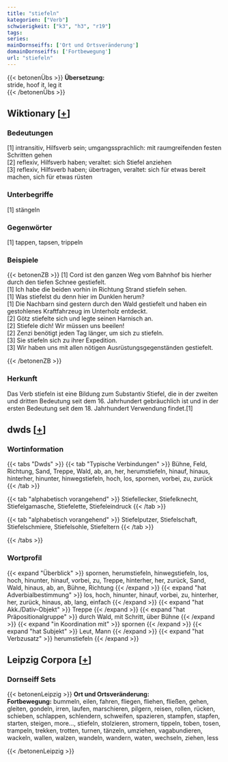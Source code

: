 ```yaml
---
title: "stiefeln"
kategorien: ["Verb"]
schwierigkeit: ["k3", "h3", "r19"]
tags:
series:
mainDornseiffs: ['Ort und Ortsveränderung']
domainDornseiffs: ['Fortbewegung']
url: "stiefeln"
---
```


{{< betonenÜbs >}}
**Übersetzung:**  
stride, hoof it, leg it  
{{< /betonenÜbs >}}

## Wiktionary [[+](https://de.wiktionary.org/wiki/stiefeln)]

### Bedeutungen
[1] intransitiv, Hilfsverb sein; umgangssprachlich: mit raumgreifenden festen Schritten gehen  
[2] reflexiv, Hilfsverb haben; veraltet: sich Stiefel anziehen  
[3] reflexiv, Hilfsverb haben; übertragen, veraltet: sich für etwas bereit machen, sich für etwas rüsten  

### Unterbegriffe
[1] stängeln  

### Gegenwörter
[1] tappen, tapsen, trippeln  

### Beispiele
{{< betonenZB >}}
[1] Cord ist den ganzen Weg vom Bahnhof bis hierher durch den tiefen Schnee gestiefelt.  
[1] Ich habe die beiden vorhin in Richtung Strand stiefeln sehen.  
[1] Was stiefelst du denn hier im Dunklen herum?  
[1] Die Nachbarn sind gestern durch den Wald gestiefelt und haben ein gestohlenes Kraftfahrzeug im Unterholz entdeckt.  
[2] Götz stiefelte sich und legte seinen Harnisch an.  
[2] Stiefele dich! Wir müssen uns beeilen!  
[2] Zenzi benötigt jeden Tag länger, um sich zu stiefeln.  
[3] Sie stiefeln sich zu ihrer Expedition.  
[3] Wir haben uns mit allen nötigen Ausrüstungsgegenständen gestiefelt.  

{{< /betonenZB >}}
### Herkunft
Das Verb stiefeln ist eine Bildung zum Substantiv Stiefel, die in der zweiten und dritten Bedeutung seit dem 16. Jahrhundert gebräuchlich ist und in der ersten Bedeutung seit dem 18. Jahrhundert Verwendung findet.[1]  



## dwds [[+](https://www.dwds.de/wb/stiefeln)]

### Wortinformation
{{< tabs "Dwds" >}}
{{< tab "Typische Verbindungen" >}}
Bühne, Feld, Richtung, Sand, Treppe, Wald, ab, an, her, herumstiefeln, hinauf, hinaus, hinterher, hinunter, hinwegstiefeln, hoch, los, spornen, vorbei, zu, zurück
{{< /tab >}}

{{< tab "alphabetisch vorangehend" >}}
Stiefellecker, Stiefelknecht, Stiefelgamasche, Stiefelette, Stiefeleindruck
{{< /tab >}}

{{< tab "alphabetisch vorangehend" >}}
Stiefelputzer, Stiefelschaft, Stiefelschmiere, Stiefelsohle, Stiefeltern
{{< /tab >}}

{{< /tabs >}}

### Wortprofil
{{< expand "Überblick" >}} spornen, herumstiefeln, hinwegstiefeln, los, hoch, hinunter, hinauf, vorbei, zu, Treppe, hinterher, her, zurück, Sand, Wald, hinaus, ab, an, Bühne, Richtung {{< /expand >}}
{{< expand "hat Adverbialbestimmung" >}} los, hoch, hinunter, hinauf, vorbei, zu, hinterher, her, zurück, hinaus, ab, lang, einfach {{< /expand >}}
{{< expand "hat Akk./Dativ-Objekt" >}} Treppe {{< /expand >}}
{{< expand "hat Präpositionalgruppe" >}} durch Wald, mit Schritt, über Bühne {{< /expand >}}
{{< expand "in Koordination mit" >}} spornen {{< /expand >}}
{{< expand "hat Subjekt" >}} Leut, Mann {{< /expand >}}
{{< expand "hat Verbzusatz" >}} herumstiefeln {{< /expand >}}

## Leipzig Corpora [[+](https://corpora.uni-leipzig.de/en/res?word=stiefeln&corpusId=deu_newscrawl-public_2018)]

### Dornseiff Sets
{{< betonenLeipzig >}}
**Ort und Ortsveränderung:**  
**Fortbewegung:** bummeln, eilen, fahren, fliegen, fliehen, fließen, gehen, gleiten, gondeln, irren, laufen, marschieren, pilgern, reisen, rollen, rücken, schieben, schlappen, schlendern, schweifen, spazieren, stampfen, stapfen, starten, steigen, more..., stiefeln, stolzieren, stromern, tippeln, toben, tosen, trampeln, trekken, trotten, turnen, tänzeln, umziehen, vagabundieren, wackeln, wallen, walzen, wandeln, wandern, waten, wechseln, ziehen, less  

{{< /betonenLeipzig >}}
